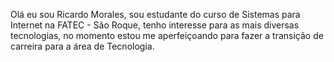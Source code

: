 Olá eu sou Ricardo Morales, sou estudante do curso de Sistemas para Internet na FATEC - São Roque, tenho interesse para as mais diversas tecnologias,
no momento estou me aperfeiçoando para fazer a transição de carreira para a área de Tecnologia.
